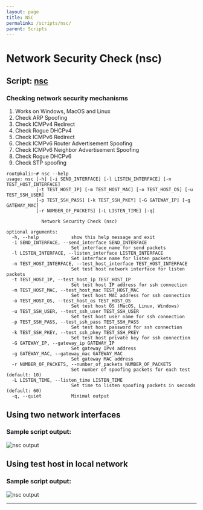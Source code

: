 ```yaml
---
layout: page
title: NSC
permalink: /scripts/nsc/
parent: Scripts
---
```


# Network Security Check (nsc)

## Script: [nsc](https://github.com/raw-packet/raw-packet/blob/master/raw_packet/Scripts/NSC/nsc.py)

### Checking network security mechanisms
1. Works on Windows, MacOS and Linux
1. Check ARP Spoofing
1. Check ICMPv4 Redirect 
1. Check Rogue DHCPv4
1. Check ICMPv6 Redirect 
1. Check ICMPv6 Router Advertisement Spoofing
1. Check ICMPv6 Neighbor Advertisement Spoofing
1. Check Rogue DHCPv6
1. Check STP spoofing

```
root@kali:~# nsc --help
usage: nsc [-h] [-i SEND_INTERFACE] [-l LISTEN_INTERFACE] [-n TEST_HOST_INTERFACE]
           [-t TEST_HOST_IP] [-m TEST_HOST_MAC] [-o TEST_HOST_OS] [-u TEST_SSH_USER]
           [-p TEST_SSH_PASS] [-k TEST_SSH_PKEY] [-G GATEWAY_IP] [-g GATEWAY_MAC]
           [-r NUMBER_OF_PACKETS] [-L LISTEN_TIME] [-q]

             Network Security Check (nsc)

optional arguments:
  -h, --help            show this help message and exit
  -i SEND_INTERFACE, --send_interface SEND_INTERFACE
                        Set interface name for send packets
  -l LISTEN_INTERFACE, --listen_interface LISTEN_INTERFACE
                        Set interface name for listen packets
  -n TEST_HOST_INTERFACE, --test_host_interface TEST_HOST_INTERFACE
                        Set test host network interface for listen packets
  -t TEST_HOST_IP, --test_host_ip TEST_HOST_IP
                        Set test host IP address for ssh connection
  -m TEST_HOST_MAC, --test_host_mac TEST_HOST_MAC
                        Set test host MAC address for ssh connection
  -o TEST_HOST_OS, --test_host_os TEST_HOST_OS
                        Set test host OS (MacOS, Linux, Windows)
  -u TEST_SSH_USER, --test_ssh_user TEST_SSH_USER
                        Set test host user name for ssh connection
  -p TEST_SSH_PASS, --test_ssh_pass TEST_SSH_PASS
                        Set test host password for ssh connection
  -k TEST_SSH_PKEY, --test_ssh_pkey TEST_SSH_PKEY
                        Set test host private key for ssh connection
  -G GATEWAY_IP, --gateway_ip GATEWAY_IP
                        Set gateway IPv4 address
  -g GATEWAY_MAC, --gateway_mac GATEWAY_MAC
                        Set gateway MAC address
  -r NUMBER_OF_PACKETS, --number_of_packets NUMBER_OF_PACKETS
                        Set number of spoofing packets for each test (default: 10)
  -L LISTEN_TIME, --listen_time LISTEN_TIME
                        Set time to listen spoofing packets in seconds (default: 60)
  -q, --quiet           Minimal output
```

## Using two network interfaces

### Sample script output:
![nsc output](https://raw-packet.github.io/static/images/screenshots/nsc_kali_screenshot.png)

## Using test host in local network

### Sample script output:
![nsc output](https://raw-packet.github.io/static/images/screenshots/nsc_windows_screenshot.png)

---
